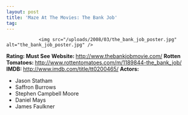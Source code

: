 ```yaml
---
layout: post
title: 'Maze At The Movies: The Bank Job'
tag: 
---
```



                <img src="/uploads/2008/03/the_bank_job_poster.jpg" alt="the_bank_job_poster.jpg" />
<p><strong>Rating: Must See</strong>
<strong>Website: </strong><a href="http://www.thebankjobmovie.com/"><a href="http://www.thebankjobmovie.com/">http://www.thebankjobmovie.com/</a></a>
<strong>Rotten Tomatoes: </strong><a href="http://www.rottentomatoes.com/m/1189844-the_bank_job/"><a href="http://www.rottentomatoes.com/m/1189844-the_bank_job/">http://www.rottentomatoes.com/m/1189844-the_bank_job/</a></a>
<strong>IMDB: </strong><a href="http://www.imdb.com/title/tt0200465/"><a href="http://www.imdb.com/title/tt0200465/">http://www.imdb.com/title/tt0200465/</a></a>
<strong>Actors:</strong></p>
<ul>
    <li>Jason Statham</li>
    <li>Saffron Burrows</li>
    <li>Stephen Campbell Moore</li>
    <li>Daniel Mays</li>
    <li>James Faulkner</li>
</ul>
            
